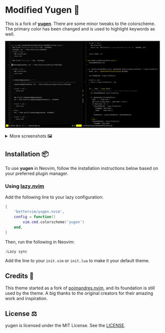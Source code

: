 # Modified Yugen 🌌

This is a fork of [**yugen**](https://github.com/bettervim/yugen.nvim). There are some minor tweaks to the colorscheme. The primary color has been changed and is used to highlight keywords as well.

<p align="center">
  <img src="./_assets/cover.png" />
</p>

<details>
<summary>More screenshots 🖼️ </summary>
  
![Preview 1](./_assets/preview-1.png)
![Preview 2](./_assets/preview-2.png)
![Preview 3](./_assets/preview-3.png)

</details>

## Installation 📦

To use **yugen** in Neovim, follow the installation instructions below based on your preferred plugin manager.


### Using [lazy.nvim](https://github.com/folke/lazy.nvim)

Add the following line to your lazy configuration:

```lua
{
    'bettervim/yugen.nvim',
    config = function()
        vim.cmd.colorscheme('yugen')
    end,
}
```

Then, run the following in Neovim:

```vim
:Lazy sync
```

Add the line to your `init.vim` or `init.lua` to make it your default theme.

## Credits 👤

This theme started as a fork of [poimandres.nvim](https://github.com/olivercederborg/poimandres.nvim), and its foundation is still used by the theme. A big thanks to the original creators for their amazing work and inspiration.


## License ⚖️

yugen is licensed under the MIT License. See the [LICENSE](https://github.com/bettervim/yugen).
